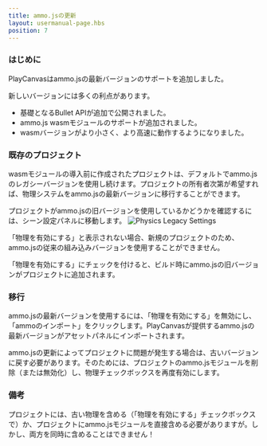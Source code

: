 ```yaml
---
title: ammo.jsの更新
layout: usermanual-page.hbs
position: 7
---
```


### はじめに

PlayCanvasはammo.jsの最新バージョンのサポートを追加しました。

新しいバージョンには多くの利点があります。
* 基礎となるBullet APIが追加で公開されました。
* ammo.js wasmモジュールのサポートが追加されました。
* wasmバージョンがより小さく、より高速に動作するようになりました。

### 既存のプロジェクト

wasmモジュールの導入前に作成されたプロジェクトは、デフォルトでammo.jsのレガシーバージョンを使用し続けます。プロジェクトの所有者次第が希望すれば、物理システムをammo.jsの最新バージョンに移行することができます。

プロジェクトがammo.jsの旧バージョンを使用しているかどうかを確認するには、シーン設定パネルに移動します。
![Physics Legacy Settings][1]

「物理を有効にする」と表示されない場合、新規のプロジェクトのため、ammo.jsの従来の組み込みバージョンを使用することができません。
 

「物理を有効にする」にチェックを付けると、ビルド時にammo.jsの旧バージョンがプロジェクトに追加されます。

### 移行

ammo.jsの最新バージョンを使用するには、「物理を有効にする」を無効にし、「ammoのインポート」をクリックします。PlayCanvasが提供するammo.jsの最新バージョンがアセットパネルにインポートされます。

ammo.jsの更新によってプロジェクトに問題が発生する場合は、古いバージョンに戻す必要があります。そのためには、プロジェクトのammo.jsモジュールを削除（または無効化）し、物理チェックボックスを再度有効にします。

### 備考

プロジェクトには、古い物理を含める（「物理を有効にする」チェックボックスで）か、プロジェクトにammo.jsモジュールを直接含める必要がありますが。しかし、両方を同時に含めることはできません！

[1]: /images/user-manual/physics/physics-legacy-settings.png
